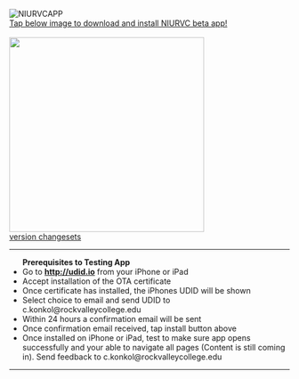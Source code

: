 ![NIURVCAPP](https://github.com/konkolapps/konkolapps.github.io/blob/master/home.png)<br>
<a href="itms-services://?action=download-manifest&url=https://konkolapps.github.io/manifest.plist">Tap below image to download and install NIURVC beta app!<br><br><img width="350px" src="https://raw.githubusercontent.com/konkolapps/konkolapps.github.io/master/1.png"></a><br>
[version changesets](https://raw.githubusercontent.com/konkolapps/konkolapps.github.io/master/niurvcversion.txt)
<hr>
 <ul>  
<b>Prerequisites to Testing App</b>
<li>Go to <b><a href="http://udid.io">http://udid.io</a></b> from your iPhone or iPad</li>
<li>Accept installation of the OTA certificate</li>
<li>Once certificate has installed, the iPhones UDID will be shown</li>
<li>Select choice to email and send UDID to c.konkol@rockvalleycollege.edu</li>
<li>Within 24 hours a confirmation email will be sent</li>
<li>Once confirmation email received, tap install button above</li>
<li>Once installed on iPhone or iPad, test to make sure app opens successfully and your able to navigate all pages (Content is still coming in). Send feedback to c.konkol@rockvalleycollege.edu</li>
</ul>
<hr>

